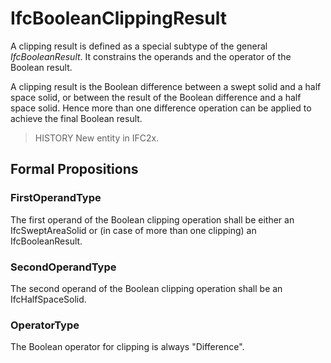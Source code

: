 # IfcBooleanClippingResult

A clipping result is defined as a special subtype of the general _IfcBooleanResult_. It constrains the operands and the operator of the Boolean result.<!-- end of definition -->

A clipping result is the Boolean difference between a swept solid and a half space solid, or between the result of the Boolean difference and a half space solid. Hence more than one difference operation can be applied to achieve the final Boolean result.

> HISTORY New entity in IFC2x.

## Formal Propositions

### FirstOperandType
The first operand of the Boolean clipping operation shall be either an IfcSweptAreaSolid or (in case of more than one clipping) an IfcBooleanResult.

### SecondOperandType
The second operand of the Boolean clipping operation shall be an IfcHalfSpaceSolid.

### OperatorType
The Boolean operator for clipping is always "Difference".
